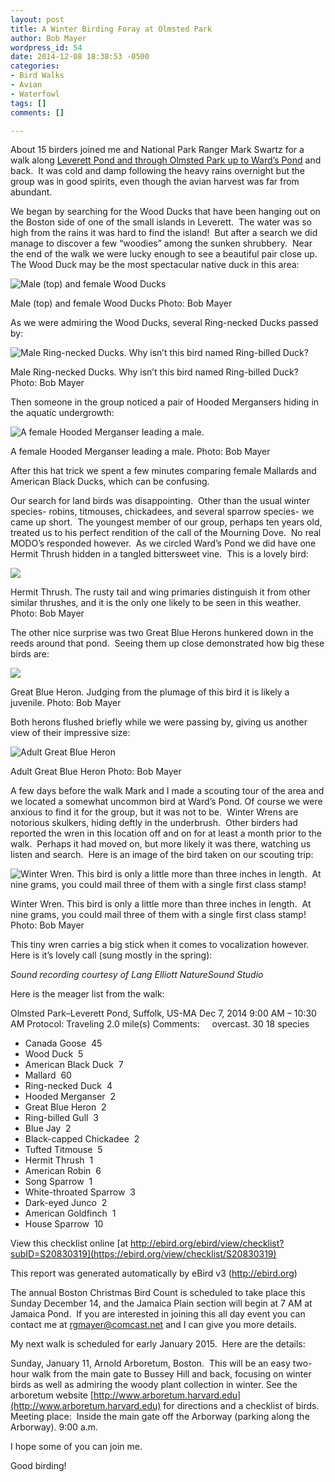 ```yaml
---
layout: post
title: A Winter Birding Foray at Olmsted Park
author: Bob Mayer
wordpress_id: 54
date: 2014-12-08 18:38:53 -0500
categories:
- Bird Walks
- Avian
- Waterfowl
tags: []
comments: []

---
```

About 15 birders joined me and National Park Ranger Mark Swartz for a walk along [Leverett Pond and through Olmsted Park up to Ward’s Pond](https://www.google.com/maps/place/Olmsted+Park/@42.3251659,-71.1152747,16z/data=!4m2!3m1!1s0x89e3799e7cec8f07:0x23a597f711bb181f) and back.  It was cold and damp following the heavy rains overnight but the group was in good spirits, even though the avian harvest was far from abundant.

We began by searching for the Wood Ducks that have been hanging out on the Boston side of one of the small islands in Leverett.  The water was so high from the rains it was hard to find the island!  But after a search we did manage to discover a few “woodies” among the sunken shrubbery.  Near the end of the walk we were lucky enough to see a beautiful pair close up.  The Wood Duck may be the most spectacular native duck in this area:

![Male (top) and female Wood Ducks](/images/2018/11/P1110518.jpg)

Male (top) and female Wood Ducks
Photo: Bob Mayer

As we were admiring the Wood Ducks, several Ring-necked Ducks passed by:

![Male Ring-necked Ducks. Why isn’t this bird named Ring-billed Duck?](/images/2018/11/P1070671.jpg)

Male Ring-necked Ducks. Why isn’t this bird named Ring-billed Duck?
Photo: Bob Mayer

Then someone in the group noticed a pair of Hooded Mergansers hiding in the aquatic undergrowth:

![A female Hooded Merganser leading a male.](/images/2014/12/P1220330.jpg)

A female Hooded Merganser leading a male.
Photo: Bob Mayer

After this hat trick we spent a few minutes comparing female Mallards and American Black Ducks, which can be confusing.

Our search for land birds was disappointing.  Other than the usual winter species- robins, titmouses, chickadees, and several sparrow species- we came up short.  The youngest member of our group, perhaps ten years old,  treated us to his perfect rendition of the call of the Mourning Dove.  No real MODO’s responded however.  As we circled Ward’s Pond we did have one Hermit Thrush hidden in a tangled bittersweet vine.  This is a lovely bird:

![](/images/P1040765.jpg)

Hermit Thrush. The rusty tail and wing primaries distinguish it from other similar thrushes, and it is the only one likely to be seen in this weather.
Photo: Bob Mayer

The other nice surprise was two Great Blue Herons hunkered down in the reeds around that pond.  Seeing them up close demonstrated how big these birds are:

![](/images/P1090225.jpg)

Great Blue Heron. Judging from the plumage of this bird it is likely a juvenile.
Photo: Bob Mayer

Both herons flushed briefly while we were passing by, giving us another view of their impressive size:

![Adult Great Blue Heron](/images/2018/11/P1080665_1.jpg)

Adult Great Blue Heron
Photo: Bob Mayer

A few days before the walk Mark and I made a scouting tour of the area and we located a somewhat uncommon bird at Ward’s Pond. Of course we were anxious to find it for the group, but it was not to be.  Winter Wrens are notorious skulkers, hiding deftly in the underbrush.  Other birders had reported the wren in this location off and on for at least a month prior to the walk.  Perhaps it had moved on, but more likely it was there, watching us listen and search.  Here is an image of the bird taken on our scouting trip:

![Winter Wren. This bird is only a little more than three inches in length.  At nine grams, you could mail three of them with a single first class stamp!](/images/2018/11/P1090246-1.jpg)

Winter Wren. This bird is only a little more than three inches in length.  At nine grams, you could mail three of them with a single first class stamp!
Photo: Bob Mayer

This tiny wren carries a big stick when it comes to vocalization however. Here is it’s lovely call (sung mostly in the spring):

_Sound recording courtesy of Lang Elliott NatureSound Studio_

Here is the meager list from the walk:

Olmsted Park–Leverett Pond, Suffolk, US-MA
Dec 7, 2014
9:00 AM – 10:30 AM
Protocol: Traveling 2.0 mile(s)
Comments:     overcast. 30
18 species

* Canada Goose  45
* Wood Duck  5
* American Black Duck  7
* Mallard  60
* Ring-necked Duck  4
* Hooded Merganser  2
* Great Blue Heron  2
* Ring-billed Gull  3
* Blue Jay  2
* Black-capped Chickadee  2
* Tufted Titmouse  5
* Hermit Thrush  1
* American Robin  6
* Song Sparrow  1
* White-throated Sparrow  3
* Dark-eyed Junco  2
* American Goldfinch  1
* House Sparrow  10

View this checklist online [at http://ebird.org/ebird/view/checklist?subID=S20830319](https://ebird.org/view/checklist/S20830319)

This report was generated automatically by eBird v3 (http://ebird.org)

The annual Boston Christmas Bird Count is scheduled to take place this Sunday December 14, and the Jamaica Plain section will begin at 7 AM at Jamaica Pond.  If you are interested in joining this all day event you can contact me at rgmayer@comcast.net and I can give you more details.

My next walk is scheduled for early January 2015.  Here are the details:

Sunday, January 11, Arnold Arboretum, Boston.  This will be an easy two-hour walk from the main gate to Bussey Hill and back, focusing on winter birds as well as admiring the woody plant collection in winter. See the arboretum website [http://www.arboretum.harvard.edu](http://www.arboretum.harvard.edu) for directions and a checklist of birds. Meeting place:  Inside the main gate off the Arborway (parking along the Arborway). 9:00 a.m.

I hope some of you can join me.

Good birding!